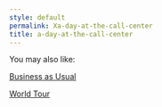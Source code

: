 ```yaml
---
style: default
permalink: Xa-day-at-the-call-center
title: a-day-at-the-call-center
---
```

You may also like:

[Business as Usual](http://scp-wiki.net/a-normal-week)

[World Tour](http://scp-wiki.net/world-tour)
